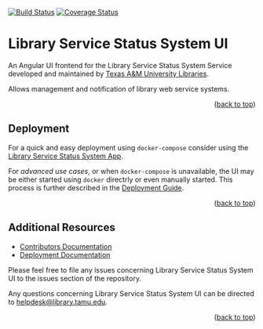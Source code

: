 <a name="readme-top"></a>
[![Build Status][build-badge]][build-status]
[![Coverage Status][coverage-badge]][coverage-status]

# Library Service Status System UI

An Angular UI frontend for the Library Service Status System Service developed and maintained by [Texas A&M University Libraries][tamu-library].

Allows management and notification of library web service systems.

<div align="right">(<a href="#readme-top">back to top</a>)</div>

## Deployment

For a quick and easy deployment using `docker-compose` consider using the [Library Service Status System App][app-repo].

For _advanced use cases_, or when `docker-compose` is unavailable, the UI may be either started using `docker` directrly or even manually started.
This process is further described in the [Deployment Guide][deployment-guide].

<div align="right">(<a href="#readme-top">back to top</a>)</div>

## Additional Resources

- [Contributors Documentation][contributors-docs]
- [Deployment Documentation][deployment-guide]

Please feel free to file any issues concerning Library Service Status System UI to the issues section of the repository.

Any questions concerning Library Service Status System UI can be directed to [helpdesk@library.tamu.edu][helpdesk-email].

<div align="right">(<a href="#readme-top">back to top</a>)</div>

<!-- LINKS -->
[build-status]: https://github.com/TAMULib/LibraryServiceStatusSystemUI/actions?query=workflow%3ABuild
[build-badge]: https://github.com/TAMULib/LibraryServiceStatusSystemUI/workflows/Build/badge.svg
[coverage-status]: https://coveralls.io/github/TAMULib/LibraryServiceStatusSystemUI
[coverage-badge]: https://coveralls.io/repos/github/TAMULib/LibraryServiceStatusSystemUI/badge.svg
[tamu-library]: http://library.tamu.edu
[app-repo]: https://github.com/TAMULib/LibraryServiceStatusSystem
[deployment-guide]: https://github.com/TAMULib/LibraryServiceStatusSystemUI/main/blob/main/DEPLOYING.md
[contributors-docs]: https://github.com/TAMULib/LibraryServiceStatusSystemUI/blob/main/CONTRIBUTING.md
[helpdesk-email]: mailto:helpdesk@library.tamu.edu
